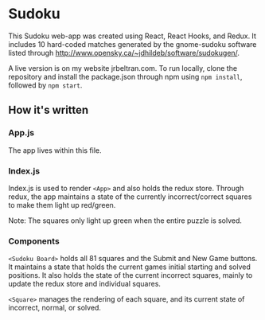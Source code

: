 # Sudoku

This Sudoku web-app was created using React, React Hooks, and Redux. It includes 10 hard-coded matches generated by the gnome-sudoku software listed through http://www.opensky.ca/~jdhildeb/software/sudokugen/. 

A live version is on my website jrbeltran.com. To run locally, clone the repository and install the package.json through npm using `npm install`, followed by `npm start`.

## How it's written


### App.js

The app lives within this file. 

### Index.js
Index.js is used to render `<App>` and also holds the redux store. Through redux, the app maintains a state of the currently incorrect/correct squares to make them light up red/green. 

  Note: The squares only light up green when the entire puzzle is solved. 

### Components

`<Sudoku Board>` holds all 81 squares and the Submit and New Game buttons. It maintains a state that holds the current games initial starting and solved positions. It also holds the state of the current incorrect squares, mainly to update the redux store and individual squares. 

`<Square>` manages the rendering of each square, and its current state of incorrect, normal, or solved. 
 
